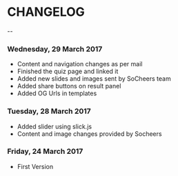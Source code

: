 # CHANGELOG
--

### Wednesday, 29 March 2017
- Content and navigation changes as per mail
- Finished the quiz page and linked it
- Added new slides and images sent by SoCheers team
- Added share buttons on result panel
- Added OG Urls in templates

### Tuesday, 28 March 2017
- Added slider using slick.js
- Content and image changes provided by Socheers

### Friday, 24 March 2017
- First Version